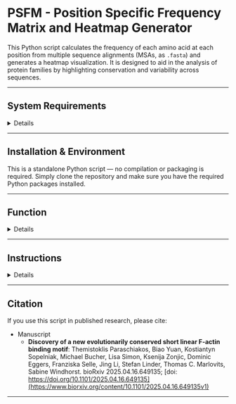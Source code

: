 # PSFM - Position Specific Frequency Matrix and Heatmap Generator

This Python script calculates the frequency of each amino acid at each position from multiple sequence alignments (MSAs, as `.fasta`) and generates a heatmap visualization. It is designed to aid in the analysis of protein families by highlighting conservation and variability across sequences.

---

## System Requirements

<details>

---

### Software Requirements

#### **OS Requirements**
This package should work for most operating systems, as it is a standalone python script. The package has been tested on the following systems:

  - Linux: Ubuntu 20.04

#### **Dependencies**
There is no ```environment.yml``` file provided. Please ensure the following Python packages are installed in your environment. The typical installation time should take some minutes. 
```  
python v.3.11.5
numpy v.1.26.2
matplotlib v.3.9.2
```

---

### Hardware Requirements


#### **Recommended System** and **Database Storage Requirements**

There are ***no specific hardware** requirements for running this script. A standard laptop or desktop system is sufficient for typical use cases.

</details>

---

## Installation & Environment

This is a standalone Python script — no compilation or packaging is required. Simply clone the repository and make sure you have the required Python packages installed.

---


## Function

<details>

- Parses sequences from `.fasta` files.
- Calculates amino acid frequencies at each position in the sequence alignment.
- Weights each family equally in the calculation of the average amino acid frequency, ensuring a balanced representation in the heatmap.
- Generates heatmaps to visualize the frequency of each amino acid.
- Implements a cut-off for underrepresentation of amino acids.
- Exports frequency data to a CSV file for further analysis.
- Allows for highlighting specific amino acids in the heatmap.

</details>

---

## Instructions

<details>

To use the script, prepare a list of file paths to your `.fasta` files containing the multiple sequence alignments. For this you can take MSAs generated either by jackhmmr (see also https://github.com/thp42/SLiMFold) or searched by BLAST (https://blast.ncbi.nlm.nih.gov/Blast.cgi). 
Modify the ```plt.savefig```, ```output_csv_path``` and ```family_file_paths``` list in the python script accordingly. You can also add a highlighting sequence, to get an idea of how an individual sequence fits into your conserved sequence.

The heatmap will be displayed for the average frequency across all provided sequences. Note that each sequence family is weighted equally in the average calculation, ensuring that each family contributes identically to the final visualization, regardless of the number of sequences in each family.

</details>

---


## Citation

If you use this script in published research, please cite:
- Manuscript
  - **Discovery of a new evolutionarily conserved short linear F-actin binding motif**: Themistoklis Paraschiakos, Biao Yuan, Kostiantyn Sopelniak, Michael Bucher, Lisa Simon, Ksenija Zonjic, Dominic Eggers, Franziska Selle, Jing Li, Stefan Linder, Thomas C. Marlovits, Sabine Windhorst. bioRxiv 2025.04.16.649135; [doi: https://doi.org/10.1101/2025.04.16.649135](https://www.biorxiv.org/content/10.1101/2025.04.16.649135v1)

---
